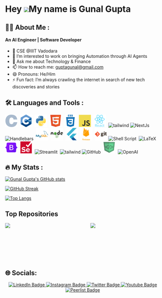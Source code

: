 Hey ![](https://user-images.githubusercontent.com/18350557/176309783-0785949b-9127-417c-8b55-ab5a4333674e.gif)My name is Gunal Gupta
======================================================================================================================================
## :man_technologist: About Me :
<img align="right" width="175" alt="" src="https://media.giphy.com/media/M9gbBd9nbDrOTu1Mqx/giphy.gif" />

<h4>An AI Engineer | Software Developer</h4>

- 🔭 CSE @IIIT Vadodara
- 🌱 I’m interested to work on bringing Automation through AI Agents
- 💬 Ask me about Technology & Finance
- 📫 How to reach me: guptagunal@gmail.com
- 😄 Pronouns: He/Him
- ⚡ Fun fact: I’m always crawling the internet in search of new tech discoveries and stories


## :hammer_and_wrench: Languages and Tools :
<div>
  <img src="https://github.com/devicons/devicon/blob/master/icons/c/c-original.svg" title="C" alt="C" width="40" height="40"/> 
  <img src="https://github.com/devicons/devicon/blob/master/icons/cplusplus/cplusplus-original.svg" title="C++" alt="C++" width="40" height="40"/> 
  <img src="https://github.com/devicons/devicon/blob/master/icons/python/python-original.svg" title="Python" alt="Python" width="40" height="40"/> 
  <img src="https://github.com/devicons/devicon/blob/master/icons/html5/html5-original.svg" title="HTML5" alt="HTML" width="40" height="40"/>&nbsp;
  <img src="https://github.com/devicons/devicon/blob/master/icons/css3/css3-plain-wordmark.svg"  title="CSS3" alt="CSS" width="40" height="40"/>&nbsp;
  <img src="https://github.com/devicons/devicon/blob/master/icons/javascript/javascript-original.svg" title="JavaScript" alt="JavaScript" width="40" height="40"/>&nbsp;
  <img src="https://github.com/devicons/devicon/blob/master/icons/react/react-original-wordmark.svg" title="React" alt="React" width="40" height="40"/>&nbsp;
  <img src="https://www.vectorlogo.zone/logos/tailwindcss/tailwindcss-icon.svg" alt="tailwind" width="40" height="40"/>
  <img src="https://media.dev.to/cdn-cgi/image/width=1000,height=520,fit=cover,gravity=auto,format=auto/https%3A%2F%2Fdev-to-uploads.s3.amazonaws.com%2Fuploads%2Farticles%2Fh8vshokrazrgrnurqed8.jpg" title="NextJs" alt="NextJs" width="80" height="40"/> 
  <img src="https://i0.wp.com/blog.fossasia.org/wp-content/uploads/2017/07/handlebars-js.png?fit=500%2C500&ssl=1" title="Handlebars" alt="Handlebars" width="60" height="40"/>&nbsp;
  <img src="https://github.com/devicons/devicon/blob/master/icons/mysql/mysql-original-wordmark.svg" title="MySQL"  alt="MySQL" width="40" height="40"/>&nbsp;
  <img src="https://github.com/devicons/devicon/blob/master/icons/nodejs/nodejs-original-wordmark.svg" title="NodeJS" alt="NodeJS" width="40" height="40"/>&nbsp;
  <img src="https://github.com/devicons/devicon/blob/master/icons/flutter/flutter-original.svg" title="Flutter" alt="Flutter" width="40" height="40"/>&nbsp;
  <img src="https://github.com/devicons/devicon/blob/master/icons/firebase/firebase-plain-wordmark.svg" title="Firebase" alt="Firebase" width="40" height="40"/>&nbsp;
  <img src="https://github.com/devicons/devicon/blob/master/icons/git/git-original-wordmark.svg" title="Git" **alt="Git" width="40" height="40"/>
  <img src="https://bashlogo.com/img/logo/jpg/full_colored_light.jpg" title="Shell Script" alt="Shell Script" width="80" height="40"/> 
  <img src="https://github.com/GunalGupta/GunalGupta/assets/97979413/6bde1990-e085-4a5b-8596-615d579f1449" title="LaTeX" alt="LaTeX" width="100" height="40"/> 
  <img src="https://github.com/devicons/devicon/blob/master/icons/bootstrap/bootstrap-original.svg" title="Bootstrap" alt="Bootstrap" width="40" height="40"/> 
  <img src="https://github.com/devicons/devicon/blob/master/icons/selenium/selenium-original.svg" title="Selenium" alt="Selenium" width="40" height="40"/> 
  <img src="https://streamlit.io/images/brand/streamlit-logo-primary-colormark-lighttext.png" title="Streamlit" alt="Streamlit" width="60" height="40"/> 
  <img src="https://seeklogo.com/images/G/google-cloud-logo-ADE788217F-seeklogo.com.png" alt="tailwind" width="50" height="40"/> 
  <img src="https://upload.wikimedia.org/wikipedia/commons/a/ae/Github-desktop-logo-symbol.svg" title="GitHub" alt="GitHub" width="40" height="40"/>&nbsp;
  <img src="https://github.com/devicons/devicon/blob/master/icons/devicon/devicon-original.svg" title="Devicon" alt="Devicon" width="40" height="40"/>&nbsp;
  <img src="https://github.com/GunalGupta/GunalGupta/assets/97979413/1d8c6f57-16d7-4131-a5ac-f653d6ffa877" title="OpenAI" alt="OpenAI" width="100" height="40"/>&nbsp;
</div>

## :fire: My Stats :
<a href="http://www.github.com/GunalGupta"><img src="https://github-readme-stats.vercel.app/api?username=GunalGupta&show_icons=true&hide=&count_private=true&title_color=22c55e&text_color=ffffff&icon_color=0891b2&bg_color=000000&hide_border=false&show_icons=true" alt="Gunal Gupta's GitHub stats" /></a>

[![GitHub Streak](https://github-readme-streak-stats.herokuapp.com?user=GunalGupta&theme=vision-friendly-dark)](https://git.io/streak-stats)

[![Top Langs](https://github-readme-stats.vercel.app/api/top-langs/?username=GunalGupta&layout=donut-vertical&theme=vision-friendly-dark)](https://github.com/GunalGupta/github-readme-stats)

## Top Repositories

<div width="100%" align="center"><a href="https://github.com/GunalGupta/Bank" align="left"><img align="left" width="45%" src="https://github-readme-stats.vercel.app/api/pin/?username=GunalGupta&repo=Bank&title_color=22c55e&text_color=ffffff&icon_color=0891b2&bg_color=000000&hide_border=false&locale=en" /></a><a href="https://github.com/GunalGupta/Academic-Plagiarism-Checker---For-Handwritten-Submissions" align="right"><img align="right" width="45%" src="https://github-readme-stats.vercel.app/api/pin/?username=GunalGupta&repo=Academic-Plagiarism-Checker---For-Handwritten-Submissions&title_color=22c55e&text_color=ffffff&icon_color=0891b2&bg_color=000000&hide_border=false&locale=en" /></a>
</div><br /><br /><br /><br /><br /><br /><br />

## 🌐 Socials:
<div id="header" align="center">
  <div id="badges">
    <a href="https://www.linkedin.com/in/gunal-gupta/">
      <img src="https://img.shields.io/badge/LinkedIn-blue?style=for-the-badge&logo=linkedin&logoColor=white" alt="LinkedIn Badge"/>
    </a>
    <a href="https://instagram.com/gunalgupta05/">
      <img src="https://img.shields.io/badge/Instagram-E4405F?style=for-the-badge&logo=instagram&logoColor=white" alt="Instagram Badge"/>
    </a>
    <a href="https://twitter.com/gunalgupta">
      <img src="https://img.shields.io/badge/Twitter-blue?style=for-the-badge&logo=twitter&logoColor=white" alt="Twitter Badge"/>
    </a>
    <a href="https://www.youtube.com/@gunalgupta">
      <img src="https://img.shields.io/badge/YouTube-red?style=for-the-badge&logo=youtube&logoColor=white" alt="Youtube Badge"/>
    </a>
    <a href="https://peerlist.io/gunalgupta"/>
      <img src="https://github-readme-badge.peerlist.io/api/gunalgupta?style=for-the-badge" alt="Peerlist Badge" />
    </a>
  </div>
  <div id="profile-count">
    <img src="https://komarev.com/ghpvc/?username=GunalGupta&style=flat-square&color=blue" alt=""/>
  </div>
</div>
